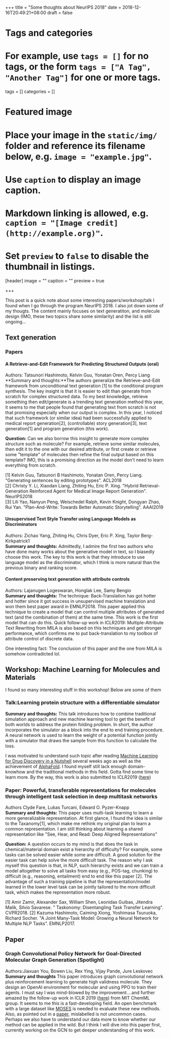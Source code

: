 +++
title = "Some thoughts about NeurIPS 2018"
date = 2018-12-16T20:49:21+08:00
draft = false

# Tags and categories
# For example, use `tags = []` for no tags, or the form `tags = ["A Tag", "Another Tag"]` for one or more tags.
tags = []
categories = []

# Featured image
# Place your image in the `static/img/` folder and reference its filename below, e.g. `image = "example.jpg"`.
# Use `caption` to display an image caption.
#   Markdown linking is allowed, e.g. `caption = "[Image credit](http://example.org)"`.
# Set `preview` to `false` to disable the thumbnail in listings.
[header]
image = ""
caption = ""
preview = true

+++

This post is a quick note about some interesting papers/workshop/talk I found when I go through the program NeurIPS 2018. I also jot down some of my thougts. The content mainly focuses on text generatiton, and molecule design (IMO, these two topics share some similarity) and the list is still ongoing…
<!--more-->

## Text generation
### Papers

#### A Retrieve-and-Edit Framework for Predicting Structured Outputs (oral)
Authors: Tatsunori Hashimoto, Kelvin Guu, Yonatan Oren, Percy Liang<br>
**Summary and thoughts:**The authors generalize the Retrieve-and-Edit framework from unconditional text generation [1] to the conditional program synthesis. The key insight is that it is easier to edit than generate from scratch for complex structured data. To my best knowledge, retrieve something then edit/generate is a trending text generation method this year, it seems to me that people found that generating text from scratch is not that promising especially when our output is complex. In this year, I noticed that such framework (or similar idea) had been successfully applied to medical report generation[2], (controllable) story generation[3], text generation[1] and program generation (this work).<br>

**Question:** Can we also borrow this insight to generate more complex structure such as molecule? For example, retrieve some similar molecules, then edit it to the one with our desired attribute, or first create or retrieve some "template" of molecules then refine the final output based on this template? IMO, this is a promising direction as the model don't need to learn everything from scratch.

[1] Kelvin Guu, Tatsunori B Hashimoto, Yonatan Oren, Percy Liang. "Generating sentences by editing prototypes". ACL2018<br>
[2] Christy Y. Li, Xiaodan Liang, Zhiting Hu, Eric P. Xing. "Hybrid Retrieval-Generation Reinforced Agent for Medical Image Report Generation". NeurIPS2018<br>
[3] Lili Yao, Nanyun Peng, Weischedel Ralph, Kevin Knight, Dongyan Zhao, Rui Yan. "Plan-And-Write: Towards Better Automatic Storytelling". AAAI2019<br>

#### Unsupervised Text Style Transfer using Language Models as Discriminators
Authors: Zichao Yang, Zhiting Hu, Chris Dyer, Eric P. Xing, Taylor Berg-Kirkpatrick1<br>
**Summary and thoughts:** Admittedly, I admire the first two authors who have done many works about the generative model in text, so I biasedly choose this work. The key to this work is that they introduce to use language model as the discriminator, which I think is more natural than the previous binary and ranking score.

#### Content preserving text generation with attribute controls 
Authors: Lajanugen Logeswaran, Honglak Lee, Samy Bengio<br>
**Summary and thoughts:** The technique: Back-Translation has got hotter and hotter since it got success in unsupervised machine translation and won them best paper award in EMNLP2018. This paper applied this technique to create a model that can control multiple attributes of generated text (and the combination of them) at the same time. This work is the first model that can do this. Quick follow-up work in ICLR2019: Multiple-Attribute Text Rewriting from MILA is also based on this techniques and get stronger performance, which confirms me to put back-translation to my toolbox of attribute control of discrete data.<br>

One interesting fact: The conclusion of this paper and the one from MILA is somehow contradicted lol.

## Workshop: Machine Learning for Molecules and Materials
I found so many interesting stuff in this workshop! Below are some of them

### Talk:Learning protein structure with a differentiable simulator
**Summary and thoughts:** This talk introduces how to combine traditional simulation approach and new machine learning tool to get the benefit of both worlds to address the protein folding problem. In short, the author incorporates the simulator as a block into the end to end training procedure. A neural network is used to learn the weight of a potential function jointly with a simulator that draws the sample from this function to calculate the loss. 

I was motivated to understand such topic after reading [Machine Learning for Drug Discovery in a Nutshell](https://medium.com/@stefan.schroedl/machine-learning-for-drug-discovery-in-a-nutshell-part-i-24ae3f65c135) several weeks ago as well as the achievement of [AlphaFold](https://deepmind.com/blog/alphafold/). I found myself still lack enough domain-knowhow and the traditional methods in this field. Gotta find some time to learn more. By the way, this work is also submitted to ICLR2019 ([here](https://openreview.net/pdf?id=Byg3y3C9Km))

### Paper: Powerful, transferable representations for molecules through intelligent task selection in deep multitask networks	
Authors Clyde Fare, Lukas Turcani, Edward O. Pyzer-Knapp<br>
**Summary and thoughts:** This paper uses multi-task learning to learn a more generalizable representation. At first glance, I found the idea is similar to the Taxanomy[1], which make me rethink my original plan to learn a common representation. I am still thinking about learning a shared representation like "See, Hear, and Read: Deep Aligned Representations"

**Question:** A question occurs to my mind is that does the task in chemical/material domain exist a hierarchy of difficulty? For example, some tasks can be solved easier while some are difficult. A good solution for the easier task can help solve the more difficult task. The reason why I ask myself this question is that, in NLP, such hierarchy exists and we can train a model altogether to solve all tasks from easy  (e.g., POS-tag, chunking) to difficult (e.g., reasoning, entailment) end to end like this paper [2]. The advantage of such a training pipeline is that the representation/model learned in the lower level task can be jointly tailored to the more difficult task, which makes the representation more robust. 

[1] Amir Zamir, Alexander Sax, William Shen, Leonidas Guibas, Jitendra Malik, Silvio Savarese. "
Taskonomy: Disentangling Task Transfer Learning". CVPR2018.
[2] Kazuma Hashimoto, Caiming Xiong, Yoshimasa Tsuruoka, Richard Socher. "A Joint Many-Task Model: Growing a Neural Network for Multiple NLP Tasks". EMNLP2017.

## Paper
### Graph Convolutional Policy Network for Goal-Directed Molecular Graph Generation (Spotlight)
Authors:Jiaxuan You, Bowen Liu, Rex Ying, Vijay Pande, Jure Leskovec<br>
**Summary and thoughts** This paper introduces graph convolutional network plus reinforcement learning to generate high validness molecule. They design an OpenAI environment for molecular and using PPO to train their agents. I must say I was mind-blowed by the improvement....and further amazed by the follow-up work in ICLR 2019 ([here](https://arxiv.org/abs/1812.01070)) from MIT ChemML group. It seems to me this is a fast-developing field. An open benchmark with a large dataset like [MOSES](https://github.com/molecularsets/moses) is needed to evaluate these new methods. Also, as pointed out in a [paper](https://chemrxiv.org/articles/Dataset_Bias_in_the_Natural_Sciences_A_Case_Study_in_Chemical_Reaction_Prediction_and_Synthesis_Design/7366973), mislabelled is not uncommon cases. Perhaps we also have to understand our data more to know whether our method can be applied in the wild. But I think I will dive into this paper first, currently working on the GCN to get deeper understanding of this work.



